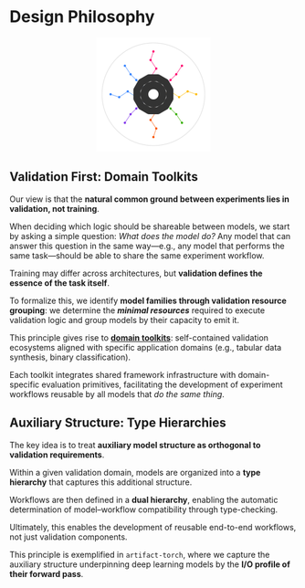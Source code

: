 # Design Philosophy

<p align="center">
  <img src="../assets/artifact_ml_logo.svg" width="200" alt="Artifact-ML Logo">
</p>

## Validation First: Domain Toolkits

Our view is that the **natural common ground between experiments lies in validation, not training**.

When deciding which logic should be shareable between models, we start by asking a simple question: *What does the model do?* Any model that can answer this question in the same way—e.g., any model that performs the same task—should be able to share the same experiment workflow.

Training may differ across architectures, but **validation defines the essence of the task itself**.

To formalize this, we identify **model families through validation resource grouping**: we determine the ***minimal resources*** required to execute validation logic and group models by their capacity to emit it. 

This principle gives rise to [**domain toolkits**](domain_toolkits.md): self-contained validation ecosystems aligned with specific application domains (e.g., tabular data synthesis, binary classification).

Each toolkit integrates shared framework infrastructure with domain-specific evaluation primitives, facilitating the development of experiment workflows reusable by all models that *do the same thing*.

## Auxiliary Structure: Type Hierarchies

The key idea is to treat **auxiliary model structure as orthogonal to validation requirements**.  

Within a given validation domain, models are organized into a **type hierarchy** that captures this additional structure.

Workflows are then defined in a **dual hierarchy**, enabling the automatic determination of model–workflow compatibility through type-checking.

Ultimately, this enables the development of reusable end-to-end  workflows, not just validation components.   

This principle is exemplified in `artifact-torch`, where we capture the auxiliary structure underpinning deep learning models by the **I/O profile of their forward pass**.